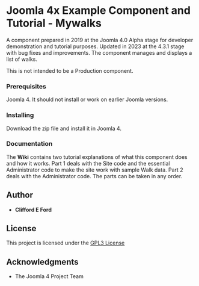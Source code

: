 # Joomla 4x Example Component and Tutorial - Mywalks

A component prepared in 2019 at the Joomla 4.0 Alpha stage for 
developer demonstration and tutorial purposes. Updated in 2023
at the 4.3.1 stage with bug fixes and improvements. The component 
manages and displays a list of walks.

This is not intended to be a Production component.

### Prerequisites

Joomla 4. It should not install or work on earlier Joomla versions.

### Installing

Download the zip file and install it in Joomla 4.

### Documentation

The **Wiki** contains two tutorial explanations of what this component does and how it works. Part 1 deals with the Site code and the essential Administrator code to make the site work with sample Walk data. Part 2 deals with the Administrator code. The parts can be taken in any order.

## Author

* **Clifford E Ford**

## License

This project is licensed under the [GPL3 License](http://www.gnu.org/licenses/gpl-3.0.html)

## Acknowledgments

* The Joomla 4 Project Team

